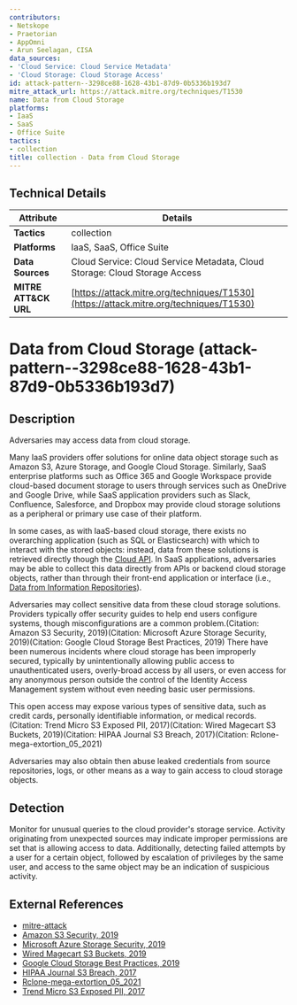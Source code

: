 ```yaml
---
contributors:
- Netskope
- Praetorian
- AppOmni
- Arun Seelagan, CISA
data_sources:
- 'Cloud Service: Cloud Service Metadata'
- 'Cloud Storage: Cloud Storage Access'
id: attack-pattern--3298ce88-1628-43b1-87d9-0b5336b193d7
mitre_attack_url: https://attack.mitre.org/techniques/T1530
name: Data from Cloud Storage
platforms:
- IaaS
- SaaS
- Office Suite
tactics:
- collection
title: collection - Data from Cloud Storage
---
```


## Technical Details

| Attribute | Details |
|-----------|----------|
| **Tactics** | collection |
| **Platforms** | IaaS, SaaS, Office Suite |
| **Data Sources** | Cloud Service: Cloud Service Metadata, Cloud Storage: Cloud Storage Access |
| **MITRE ATT&CK URL** | [https://attack.mitre.org/techniques/T1530](https://attack.mitre.org/techniques/T1530) |

# Data from Cloud Storage (attack-pattern--3298ce88-1628-43b1-87d9-0b5336b193d7)

## Description
Adversaries may access data from cloud storage.

Many IaaS providers offer solutions for online data object storage such as Amazon S3, Azure Storage, and Google Cloud Storage. Similarly, SaaS enterprise platforms such as Office 365 and Google Workspace provide cloud-based document storage to users through services such as OneDrive and Google Drive, while SaaS application providers such as Slack, Confluence, Salesforce, and Dropbox may provide cloud storage solutions as a peripheral or primary use case of their platform. 

In some cases, as with IaaS-based cloud storage, there exists no overarching application (such as SQL or Elasticsearch) with which to interact with the stored objects: instead, data from these solutions is retrieved directly though the [Cloud API](https://attack.mitre.org/techniques/T1059/009). In SaaS applications, adversaries may be able to collect this data directly from APIs or backend cloud storage objects, rather than through their front-end application or interface (i.e., [Data from Information Repositories](https://attack.mitre.org/techniques/T1213)). 

Adversaries may collect sensitive data from these cloud storage solutions. Providers typically offer security guides to help end users configure systems, though misconfigurations are a common problem.(Citation: Amazon S3 Security, 2019)(Citation: Microsoft Azure Storage Security, 2019)(Citation: Google Cloud Storage Best Practices, 2019) There have been numerous incidents where cloud storage has been improperly secured, typically by unintentionally allowing public access to unauthenticated users, overly-broad access by all users, or even access for any anonymous person outside the control of the Identity Access Management system without even needing basic user permissions.

This open access may expose various types of sensitive data, such as credit cards, personally identifiable information, or medical records.(Citation: Trend Micro S3 Exposed PII, 2017)(Citation: Wired Magecart S3 Buckets, 2019)(Citation: HIPAA Journal S3 Breach, 2017)(Citation: Rclone-mega-extortion_05_2021)

Adversaries may also obtain then abuse leaked credentials from source repositories, logs, or other means as a way to gain access to cloud storage objects.

## Detection
Monitor for unusual queries to the cloud provider's storage service. Activity originating from unexpected sources may indicate improper permissions are set that is allowing access to data. Additionally, detecting failed attempts by a user for a certain object, followed by escalation of privileges by the same user, and access to the same object may be an indication of suspicious activity.

## External References
- [mitre-attack](https://attack.mitre.org/techniques/T1530)
- [Amazon S3 Security, 2019](https://aws.amazon.com/premiumsupport/knowledge-center/secure-s3-resources/)
- [Microsoft Azure Storage Security, 2019](https://docs.microsoft.com/en-us/azure/storage/common/storage-security-guide)
- [Wired Magecart S3 Buckets, 2019](https://www.wired.com/story/magecart-amazon-cloud-hacks/)
- [Google Cloud Storage Best Practices, 2019](https://cloud.google.com/storage/docs/best-practices)
- [HIPAA Journal S3 Breach, 2017](https://www.hipaajournal.com/47gb-medical-records-unsecured-amazon-s3-bucket/)
- [Rclone-mega-extortion_05_2021](https://redcanary.com/blog/rclone-mega-extortion/)
- [Trend Micro S3 Exposed PII, 2017](https://www.trendmicro.com/vinfo/us/security/news/virtualization-and-cloud/a-misconfigured-amazon-s3-exposed-almost-50-thousand-pii-in-australia)
